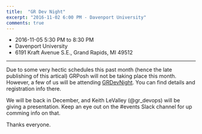 ```yaml
---
title:  "GR Dev Night"
excerpt: "2016-11-02 6:00 PM - Davenport University"
comments: true
---
```


* 2016-11-05 5:30 PM to 8:30 PM
* Davenport University
* 6191 Kraft Avenue S.E., Grand Rapids, MI 49512

---

Due to some very hectic schedules this past month (hence the late publishing of this artical) GRPosh will not be taking place this month.  However, a few of us will be attending [GRDevNight](http://grdevnight.org).  You can find details and registration info there.

We will be back in December, and Keith LeValley (@gr_devops) will be giving a presentation.  Keep an eye out on the #events Slack channel for up comming info on that.

Thanks everyone.
